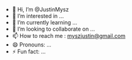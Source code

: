 - 👋 Hi, I’m @JustinMysz
- 👀 I’m interested in ...
- 🌱 I’m currently learning ...
- 💞️ I’m looking to collaborate on ...
- 📫 How to reach me : myszjustin@gmail.com
- 😄 Pronouns: ...
- ⚡ Fun fact: ...

<!---
JustinMysz/JustinMysz is a ✨ special ✨ repository because its `README.md` (this file) appears on your GitHub profile.
You can click the Preview link to take a look at your changes.
--->
